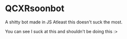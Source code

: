 # QCXRsoonbot
A shitty bot made in JS
Atleast this doesn't suck the most.

You can see I suck at this and shouldn't be doing this :>

